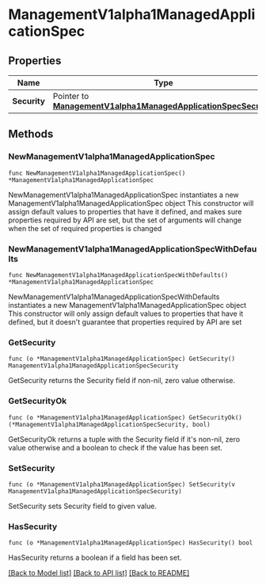 # ManagementV1alpha1ManagedApplicationSpec

## Properties

Name | Type | Description | Notes
------------ | ------------- | ------------- | -------------
**Security** | Pointer to [**ManagementV1alpha1ManagedApplicationSpecSecurity**](ManagementV1alpha1ManagedApplicationSpecSecurity.md) |  | [optional] 

## Methods

### NewManagementV1alpha1ManagedApplicationSpec

`func NewManagementV1alpha1ManagedApplicationSpec() *ManagementV1alpha1ManagedApplicationSpec`

NewManagementV1alpha1ManagedApplicationSpec instantiates a new ManagementV1alpha1ManagedApplicationSpec object
This constructor will assign default values to properties that have it defined,
and makes sure properties required by API are set, but the set of arguments
will change when the set of required properties is changed

### NewManagementV1alpha1ManagedApplicationSpecWithDefaults

`func NewManagementV1alpha1ManagedApplicationSpecWithDefaults() *ManagementV1alpha1ManagedApplicationSpec`

NewManagementV1alpha1ManagedApplicationSpecWithDefaults instantiates a new ManagementV1alpha1ManagedApplicationSpec object
This constructor will only assign default values to properties that have it defined,
but it doesn't guarantee that properties required by API are set

### GetSecurity

`func (o *ManagementV1alpha1ManagedApplicationSpec) GetSecurity() ManagementV1alpha1ManagedApplicationSpecSecurity`

GetSecurity returns the Security field if non-nil, zero value otherwise.

### GetSecurityOk

`func (o *ManagementV1alpha1ManagedApplicationSpec) GetSecurityOk() (*ManagementV1alpha1ManagedApplicationSpecSecurity, bool)`

GetSecurityOk returns a tuple with the Security field if it's non-nil, zero value otherwise
and a boolean to check if the value has been set.

### SetSecurity

`func (o *ManagementV1alpha1ManagedApplicationSpec) SetSecurity(v ManagementV1alpha1ManagedApplicationSpecSecurity)`

SetSecurity sets Security field to given value.

### HasSecurity

`func (o *ManagementV1alpha1ManagedApplicationSpec) HasSecurity() bool`

HasSecurity returns a boolean if a field has been set.


[[Back to Model list]](../README.md#documentation-for-models) [[Back to API list]](../README.md#documentation-for-api-endpoints) [[Back to README]](../README.md)


